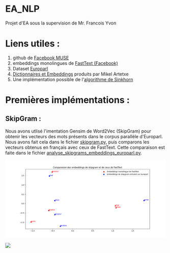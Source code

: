 # EA_NLP
Projet d'EA sous la supervision de Mr. Francois Yvon

# Liens utiles : 

1) github de [Facebook MUSE](https://github.com/facebookresearch/MUSE)
2) embeddings monolingues de [FastText (Facebook)](https://fasttext.cc/docs/en/pretrained-vectors.html)
3) Dataset [Europarl](http://www.statmt.org/europarl/)
4) [Dictionnaires et Embeddings](https://github.com/artetxem/vecmap/blob/master/get_data.sh) produits par Mikel Artetxe 
5) Une implémentation possible de l'[algorithme de Sinkhorn](https://github.com/gpeyre/SinkhornAutoDiff)


# Premières implémentations : 

## SkipGram : 

Nous avons utlisé l'imentation Gensim de Word2Vec (SkipGram) pour obtenir les vecteurs des mots présents dans le corpus parallèle d'Europarl. Nous avons fait cela dans le fichier [skipgram.py](https://github.com/DanBerrebbi/EA_NLP/blob/main/skipgram.py), puis comparons les vecteurs obtenus en français avec ceux de FastText. Cette comparaison est faite dans le fichier [analyse_skipgrams_embeddings_europarl.py](https://github.com/DanBerrebbi/EA_NLP/blob/main/analyse_skipgrams_embeddings_europarl.py). 

![alt text](https://github.com/DanBerrebbi/EA_NLP/blob/main/Comparaison%20des%20embeddings%20de%20skipgram%20et%20de%20ceux%20de%20FastText.png) 


<img src="https://latex.codecogs.com/gif.latex?P(s | O_t )=\text { Probability of a sensor reading value when sleep onset is observed at a time bin } t " />

